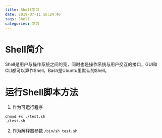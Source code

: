 ```yaml
---
title: Shell学习
date: 2019-07-11 16:24:40
tags: Shell
categories: 学习
---
```

# Shell简介
Shell是用户与操作系统之间的壳，同时也是操作系统与用户交互的接口，GUI和CLI都可以算作Shell。Bash是Ubuntu里默认的Shell。

# 运行Shell脚本方法
1. 作为可运行程序
```
chmod +x ./test.sh
./test.sh
```
2. 作为解释器参数
```/bin/sh test.sh```
